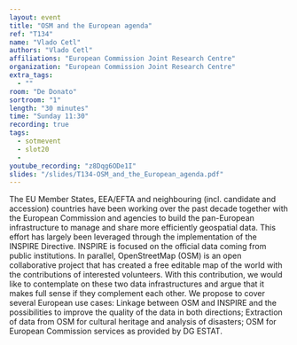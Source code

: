 ```yaml
---
layout: event
title: "OSM and the European agenda"
ref: "T134"
name: "Vlado Cetl"
authors: "Vlado Cetl"
affiliations: "European Commission Joint Research Centre"
organization: "European Commission Joint Research Centre"
extra_tags:
  - ""
room: "De Donato"
sortroom: "1"
length: "30 minutes"
time: "Sunday 11:30"
recording: true
tags:
  - sotmevent
  - slot20
  - 
youtube_recording: "z8Dqg6ODe1I"
slides: "/slides/T134-OSM_and_the_European_agenda.pdf"
---
```

The EU Member States, EEA/EFTA  and neighbouring (incl. candidate and accession) countries have been working over the past decade together with the European Commission and agencies to build the pan-European infrastructure to manage and share more efficiently geospatial data. This effort has largely been leveraged through the implementation of the INSPIRE Directive. INSPIRE is focused on the official data coming from public institutions. In parallel, OpenStreetMap (OSM) is an open collaborative project that has created a free editable map of the world with the contributions of interested volunteers. With this contribution, we would like to contemplate on these two data infrastructures and argue that it makes full sense if they complement each other. We propose to cover several European use cases: Linkage between OSM and INSPIRE and the possibilities to improve the quality of the data in both directions; Extraction of data from OSM for cultural heritage and analysis of disasters; OSM for European Commission services as provided by DG ESTAT.
